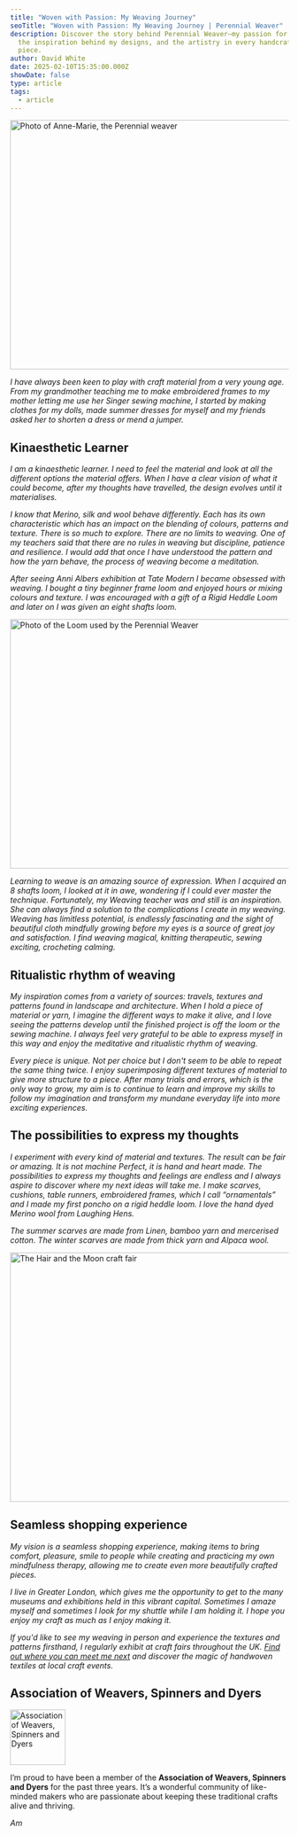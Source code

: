 ```yaml
---
title: "Woven with Passion: My Weaving Journey"
seoTitle: "Woven with Passion: My Weaving Journey | Perennial Weaver"
description: Discover the story behind Perennial Weaver—my passion for weaving,
  the inspiration behind my designs, and the artistry in every handcrafted
  piece.
author: David White
date: 2025-02-10T15:35:00.000Z
showDate: false
type: article
tags:
  - article
---
```

<img src="/_includes/static/img/anne-marie.avif" alt="Photo of Anne-Marie, the Perennial weaver" title="Photo of Anne-Marie, the Perennial weaver" class="Right" width="600px" height="450px" loading="lazy"/>

*I have always been keen to play with craft material from a very young age. From my grandmother teaching me to make embroidered frames to my mother letting me use her Singer sewing machine, I started by making clothes for my dolls, made summer dresses for myself and my friends asked her to shorten a dress or mend a jumper.*

## Kinaesthetic Learner

*I am a kinaesthetic learner. I need to feel the material and look at all the different options the material offers. When I have a clear vision of what it could become, after my thoughts have travelled, the design evolves until it materialises.*

*I know that Merino, silk and wool behave differently. Each has its own characteristic which has an impact on the blending of colours, patterns and texture. There is so much to explore. There are no limits to weaving. One of my teachers said that there are no rules in weaving but discipline, patience and resilience. I would add that once I have understood the pattern and how the yarn behave, the process of weaving become a meditation.*

*After seeing Anni Albers exhibition at Tate Modern I became obsessed with weaving. I bought a tiny beginner frame loom and enjoyed hours or mixing colours and texture. I was encouraged with a gift of a Rigid Heddle Loom and later on I was given an eight shafts loom.*

<img src="/_includes/static/img/loom.avif" alt="Photo of the Loom used by the Perennial Weaver" title="Photo of the Loom used by the Perennial Weaver" class="Left" width="600px" height="450px" loading="lazy"/>

*Learning to weave is an amazing source of expression. When I acquired an 8 shafts loom, I looked at it in awe, wondering if I could ever master the technique. Fortunately, my Weaving teacher was and still is an inspiration. She can always find a solution to the complications I create in my weaving. Weaving has limitless potential, is endlessly fascinating and the sight of beautiful cloth mindfully growing before my eyes is a source of great joy and satisfaction. I find weaving magical, knitting therapeutic, sewing exciting, crocheting calming.*

## Ritualistic rhythm of weaving

*My inspiration comes from a variety of sources: travels, textures and patterns found in landscape and architecture. When I hold a piece of material or yarn, I imagine the different ways to make it alive, and I love seeing the patterns develop until the finished project is off the loom or the sewing machine. I always feel very grateful to be able to express myself in this way and enjoy the meditative and ritualistic rhythm of weaving.*

*Every piece is unique. Not per choice but I don't seem to be able to repeat the same thing twice. I enjoy superimposing different textures of material to give more structure to a piece. After many trials and errors, which is the only way to grow, my aim is to continue to learn and improve my skills to follow my imagination and transform my mundane everyday life into more exciting experiences.*

## The possibilities to express my thoughts

*I experiment with every kind of material and textures. The result can be fair or amazing. It is not machine Perfect, it is hand and heart made. The possibilities to express my thoughts and feelings are endless and I always aspire to discover where my next ideas will take me. I make scarves, cushions, table runners, embroidered frames, which I call “ornamentals” and I made my first poncho on a rigid heddle loom. I love the hand dyed Merino wool from Laughing Hens.*

*The summer scarves are made from Linen, bamboo yarn and mercerised cotton. The winter scarves are made from thick yarn and Alpaca wool.*

<img src="/_includes/static/img/the-hair-and-the-moon.avif" alt="The Hair and the Moon craft fair" title="The Hair and the Moon craft fair" class="Right" width="600px" height="450px" loading="lazy"/>

## Seamless shopping experience

*My vision is a seamless shopping experience, making items to bring comfort, pleasure, smile to people while creating and practicing my own mindfulness therapy, allowing me to create even more beautifully crafted pieces.*

*I live in Greater London, which gives me the opportunity to get to the many museums and exhibitions held in this vibrant capital. Sometimes I amaze myself and sometimes I look for my shuttle while I am holding it. I hope you enjoy my craft as much as I enjoy making it.*

*If you'd like to see my weaving in person and experience the textures and patterns firsthand, I regularly exhibit at craft fairs throughout the UK. [Find out where you can meet me next](/find-perennial-weaver-at-uk-craft-fairs-near-you/) and discover the magic of handwoven textiles at local craft events.*

## Association of Weavers, Spinners and Dyers

<img src="/_includes/static/img/association-of-spinners-and-weavers.gif" alt="Association of Weavers, Spinners and Dyers" title="Association of Weavers, Spinners and Dyers" class="Right" width="100px" height="100px" loading="lazy"/>

I’m proud to have been a member of the **Association of Weavers, Spinners and Dyers** for the past three years. It’s a wonderful community of like-minded makers who are passionate about keeping these traditional crafts alive and thriving.

*Am*
